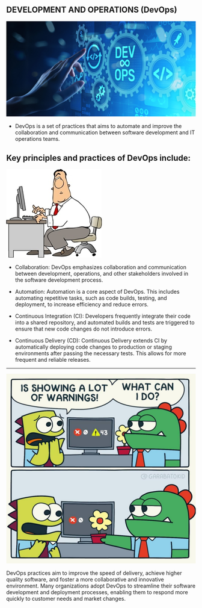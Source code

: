 DEVELOPMENT AND OPERATIONS (DevOps)
------------------------------------------------

![devops](https://github.com/Wanjiruwanjiku-tech/alx-system_engineering-devops/blob/master/procjectpics/devops.jpg?raw=true)

- DevOps is a set of practices that aims to automate and improve the collaboration and communication between software development and IT operations teams.


Key principles and practices of DevOps include:
------------------------------------------------

![PRINCIPAL](https://github.com/Wanjiruwanjiku-tech/alx-system_engineering-devops/blob/master/procjectpics/principal.jpg?raw=true)


- Collaboration: DevOps emphasizes collaboration and communication between development, operations, and other stakeholders involved in the software development process.

- Automation: Automation is a core aspect of DevOps. This includes automating repetitive tasks, such as code builds, testing, and deployment, to increase efficiency and reduce errors.

- Continuous Integration (CI): Developers frequently integrate their code into a shared repository, and automated builds and tests are triggered to ensure that new code changes do not introduce errors.

- Continuous Delivery (CD): Continuous Delivery extends CI by automatically deploying code changes to production or staging environments after passing the necessary tests. This allows for more frequent and reliable releases.

----------------------------------------------------
![Meme](https://github.com/Wanjiruwanjiku-tech/alx-system_engineering-devops/blob/master/procjectpics/meme.jpg?raw=true)



DevOps practices aim to improve the speed of delivery, achieve higher quality software, and foster a more collaborative and innovative environment. Many organizations adopt DevOps to streamline their software development and deployment processes, enabling them to respond more quickly to customer needs and market changes.
